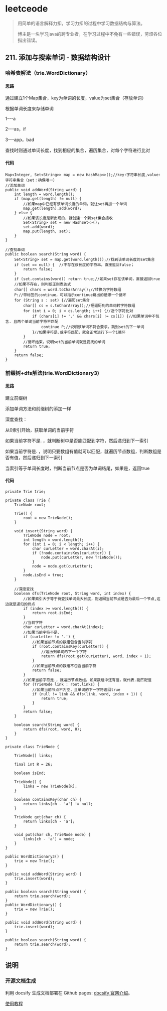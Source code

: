 # leetceode

> 用简单的语言解释力扣，学习力扣的过程中学习数据结构与算法。
>
> 博主是一名学习java的跨专业者，在学习过程中不免有一些错误，劳烦各位指出错误。



## 211. 添加与搜索单词 - 数据结构设计

### 哈希表解法（trie.WordDictionary）

#### 思路

通过建立1个Map集合，key为单词的长度，value为set集合（存放单词）

根据单词长度来存储单词

1---a

2---as，if

3---app，bad

查找时则通过单词长度，找到相应的集合，遍历集合，对每个字符进行比对

#### 代码

    Map<Integer, Set<String>> map = new HashMap<>();//key:字符串长度,value:字符串集合（set：确保唯一）
    //添加单词
    public void addWord(String word) {
        int length = word.length();
        if (map.get(length) != null) {
            //如果map中已经有该单词长度的单词，就让set再加一个单词
            map.get(length).add(word);
        } else {
            //如果该长度是新出现的，就创建一个新set集合接收
            Set<String> set = new HashSet<>();
            set.add(word);
            map.put(length, set);
        }
    }
    
    //查找单词
    public boolean search(String word) {
        Set<String> set = map.get(word.length());//找到该单词长度的set集合
        if (set == null) {  //不存在该长度的字符串，直接返回false；
            return false;
        }
        if (set.contains(word)) return true;//如果set存在该单词，直接返回true
        //如果不存在，则判断正则表达式
        char[] chars = word.toCharArray();//转换为字符数组
        P://带标签的continue，可以指示continue跳出的是哪一个循环
        for (String s : set) {//遍历set集合
            char[] cs = s.toCharArray();//把遍历到的单词转字符数组
            for (int i = 0; i < cs.length; i++) {//逐个字符比对
                if (chars[i] != '.' && chars[i] != cs[i]) {//如果单词中不包含. 且两个单词当前字符不匹配
                    continue P;//说明该单词不符合要求，跳到set的下一单词
                }//如果字符是.或字符匹配，就会正常进行下一个i循环
            }
            //循环结束，说明set的当前单词就是要找的单词
            return true;
        }
        return false;
    }
### 前缀树+dfs解法(trie.WordDictionary3)

#### 思路

建立前缀树

添加单词方法和前缀树的添加一样

深度查找：

从0索引开始，获取单词的当前字符

如果当前字符不是. ，就判断树中是否能匹配到字符，然后递归到下一索引

如果当前字符是. ，说明只要数组有值就可以匹配，就遍历节点数组，判断数组是否有值，然后递归到下一索引

当索引等于单词长度时，判断当前节点是否为单词结尾，如果是，返回true

#### 代码

    private Trie trie;
    
    private class Trie {  
        TrieNode root;
    
        Trie() {
            root = new TrieNode();
        }
    
        void insert(String word) {
            TrieNode node = root;
            int length = word.length();
            for (int i = 0; i < length; i++) {
                char curLetter = word.charAt(i);
                if (!node.containsKey(curLetter)) {
                    node.put(curLetter, new TrieNode());
                }
                node = node.get(curLetter);
            }
            node.isEnd = true;
        }
    
        //深度查找
        boolean dfs(TrieNode root, String word, int index) {
            //如果索引大于等于待查找单词最大长度，则返回当前节点是否为最后一个节点,这边就是递归的终点
            if (index >= word.length()) {
                return root.isEnd;
            }
            //当前字符
            char curLetter = word.charAt(index);
            //如果当前字符不是.
            if (curLetter != '.') {
                //如果当前节点的数组包含当前字符
                if (root.containsKey(curLetter)) {
                    //遍历到单词的下一个字符
                    return dfs(root.get(curLetter), word, index + 1);
                }
                //如果当前节点的数组不包含当前字符
                return false;
            }
            //如果当前字符是.，就遍历节点数组，如果数组中还有值，就代表.能匹配值
            for (TrieNode link : root.links) {
                //如果当前节点不为空，且单词的下一字符返回true
                if (null != link && dfs(link, word, index + 1)) {
                    return true;
                }
            }
            return false;
        }
    
        boolean search(String word) {
            return dfs(root, word, 0);
        }
    }
    
    private class TrieNode {
    
        TrieNode[] links;
    
        final int R = 26;
    
        boolean isEnd;
    
        TrieNode() {
            links = new TrieNode[R];
        }
    
        boolean containsKey(char ch) {
            return links[ch - 'a'] != null;
        }
    
        TrieNode get(char ch) {
            return links[ch - 'a'];
        }
    
        void put(char ch, TrieNode node) {
            links[ch - 'a'] = node;
        }
    }
    
    public WordDictionary3() {
        trie = new Trie();
    }
    
    public void addWord(String word) {
        trie.insert(word);
    }
    
    public boolean search(String word) {
        return trie.search(word);
    }
    public WordDictionary() {
    	trie = new Trie();
    }
    
    public void addWord(String word) {
    	trie.insert(word);
    }
    
    public boolean search(String word) {
    	return trie.search(word);
    }
## 说明

### 开源文档生成

利用 docsify 生成文档部署在 Github pages: [docsify 官网介绍](https://docsify.js.org/#/)。

[使用教程](https://www.jianshu.com/p/88e70f32b049)
